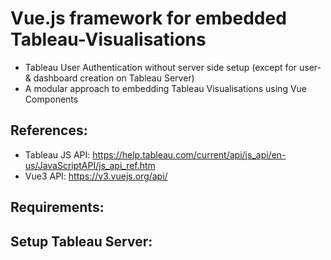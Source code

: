 # Vue.js framework for embedded Tableau-Visualisations

- Tableau User Authentication without server side setup (except for user- & dashboard creation on Tableau Server)
- A modular approach to embedding Tableau Visualisations using Vue Components

## References: 
- Tableau JS API: https://help.tableau.com/current/api/js_api/en-us/JavaScriptAPI/js_api_ref.htm
- Vue3 API: https://v3.vuejs.org/api/

## Requirements:

## Setup Tableau Server:


